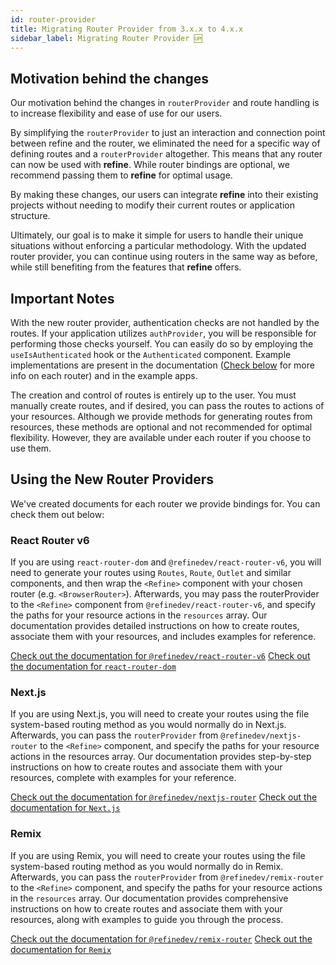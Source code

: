 ```yaml
---
id: router-provider
title: Migrating Router Provider from 3.x.x to 4.x.x
sidebar_label: Migrating Router Provider 🆙
---
```


## Motivation behind the changes

Our motivation behind the changes in `routerProvider` and route handling is to increase flexibility and ease of use for our users.

By simplifying the `routerProvider` to just an interaction and connection point between refine and the router, we eliminated the need for a specific way of defining routes and a `routerProvider` altogether. This means that any router can now be used with **refine**. While router bindings are optional, we recommend passing them to **refine** for optimal usage.

By making these changes, our users can integrate **refine** into their existing projects without needing to modify their current routes or application structure.

Ultimately, our goal is to make it simple for users to handle their unique situations without enforcing a particular methodology. With the updated router provider, you can continue using routers in the same way as before, while still benefiting from the features that **refine** offers.

## Important Notes

With the new router provider, authentication checks are not handled by the routes. If your application utilizes `authProvider`, you will be responsible for performing those checks yourself. You can easily do so by employing the `useIsAuthenticated` hook or the `Authenticated` component. Example implementations are present in the documentation ([Check below](#using-the-new-router-providers) for more info on each router) and in the example apps. 

The creation and control of routes is entirely up to the user. You must manually create routes, and if desired, you can pass the routes to actions of your resources. Although we provide methods for generating routes from resources, these methods are optional and not recommended for optimal flexibility. However, they are available under each router if you choose to use them.

## Using the New Router Providers

We've created documents for each router we provide bindings for. You can check them out below:

### React Router v6

If you are using `react-router-dom` and `@refinedev/react-router-v6`, you will need to generate your routes using `Routes`, `Route`, `Outlet` and similar components, and then wrap the `<Refine>` component with your chosen router (e.g. `<BrowserRouter>`). Afterwards, you may pass the routerProvider to the `<Refine>` component from `@refinedev/react-router-v6`, and specify the paths for your resource actions in the `resources` array. Our documentation provides detailed instructions on how to create routes, associate them with your resources, and includes examples for reference.

[Check out the documentation for `@refinedev/react-router-v6`](#)
[Check out the documentation for `react-router-dom`](https://reactrouter.com)

### Next.js

If you are using Next.js, you will need to create your routes using the file system-based routing method as you would normally do in Next.js. Afterwards, you can pass the `routerProvider` from `@refinedev/nextjs-router` to the `<Refine>` component, and specify the paths for your resource actions in the resources array. Our documentation provides step-by-step instructions on how to create routes and associate them with your resources, complete with examples for your reference.

[Check out the documentation for `@refinedev/nextjs-router`](#)
[Check out the documentation for `Next.js`](https://nextjs.org/docs/getting-started)

### Remix

If you are using Remix, you will need to create your routes using the file system-based routing method as you would normally do in Remix. Afterwards, you can pass the `routerProvider` from `@refinedev/remix-router` to the `<Refine>` component, and specify the paths for your resource actions in the `resources` array. Our documentation provides comprehensive instructions on how to create routes and associate them with your resources, along with examples to guide you through the process.

[Check out the documentation for `@refinedev/remix-router`](#)
[Check out the documentation for `Remix`](https://remix.run/docs/en/main)
